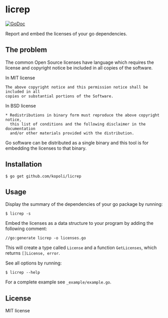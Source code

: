 # licrep

[![GoDoc](https://godoc.org/github.com/kopoli/licrep?status.svg)](https://godoc.org/github.com/kopoli/licrep)

Report and embed the licenses of your go dependencies.

## The problem

The common Open Source licenses have language which requires the license and
copyright notice be included in all copies of the software.

In MIT license

```
The above copyright notice and this permission notice shall be included in all
copies or substantial portions of the Software.
```

In BSD license

```
* Redistributions in binary form must reproduce the above copyright notice,
  this list of conditions and the following disclaimer in the documentation
  and/or other materials provided with the distribution.
```

Go software can be distributed as a single binary and this tool is for
embedding the licenses to that binary.

## Installation

```
$ go get github.com/kopoli/licrep
```

## Usage

Display the summary of the dependencies of your go package by running:

```
$ licrep -s
```

Embed the licenses as a data structure to your program by adding the following
comment:

```
//go:generate licrep -o licenses.go
```

This will create a type called `License` and a function `GetLicenses`, which
returns `[]License, error`.

See all options by running:
```
$ licrep --help
```

For a complete example see `_example/example.go`.

## License

MIT license
